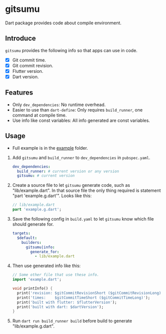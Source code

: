 # gitsumu

Dart package provides code about compile environment.

## Introduce

`gitsumu` provides the following info so that apps can use in code.

* [x] Git commit time.
* [x] Git commit revision.
* [x] Flutter version.
* [x] Dart version.

## Features

* Only `dev_dependencies`: No runtime overhead.
* Easier to use than `dart-define`: Only requires `build_runner`, one command at compile time.
* Use info like const variables: All info generated are const variables.

## Usage

* Full example is in the [example](example) folder.

1. Add `gitsumu` and `build_runner` to `dev_dependencies` in `pubspec.yaml`.
   ``` yaml
   dev_dependencies:
     build_runner: # current version or any version
     gitsumu: # current version
   ```
2. Create a source file to let `gitsumu` generate code, such as "lib/example.dart".
   In that source file the only thing required is statement "part 'example.g.dart'".
   Looks like this:
   ``` dart
   // lib/example.dart
   part 'example.g.dart';
   ```
3. Save the following config in `build.yaml` to let `gitsumu` know which file should generate for.
   ```yaml
   targets:
     $default:
       builders:
         gitsumu|info:
           generate_for:
             - lib/example.dart
   ```
4. Then use generated info like this:
   ```dart
   // Some other file that use these info.
   import 'example.dart';
   
   void printInfo() {
     print('revision: $gitCommitRevisionShort ($gitCommitRevisionLong)');
     print('times:    $gitCommitTimeShort ($gitCommitTimeLong)');
     print('built with flutter: $flutterVersion');
     print('built with dart: $dartVersion');
   }
   ```
5. Run `dart run build_runner build` before build to generate "lib/example.g.dart".
